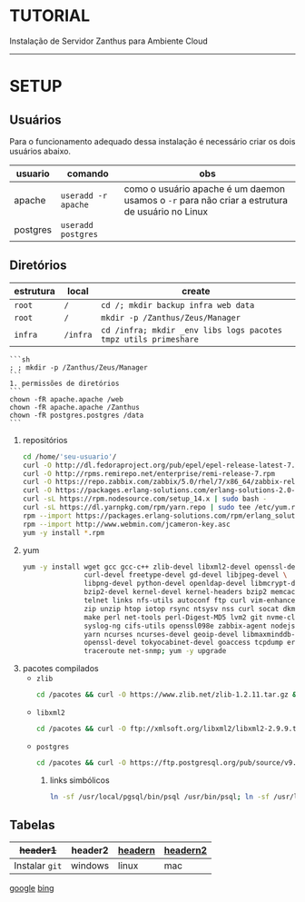 # TUTORIAL

Instalação de Servidor Zanthus para Ambiente Cloud

---

# SETUP

## Usuários

Para o funcionamento adequado dessa instalação é necessário criar os dois usuários abaixo.

| usuario  | comando              | obs                                                                                            |
| -------- | -------------------- | ---------------------------------------------------------------------------------------------- |
| apache   | `useradd -r apache`  | como o usuário apache é um daemon usamos o `-r` para não criar a estrutura de usuário no Linux |
| postgres | `useradd postgres`   |                                                                                                |
  
## Diretórios

| estrutura   | local    | create                                                          |
| ----------- | -------- | --------------------------------------------------------------- |
| `root`      | `/`      | `cd /; mkdir backup infra web data`                             |
| `root`      | `/`      | `mkdir -p /Zanthus/Zeus/Manager`                                |
| `infra`     | `/infra` | `cd /infra; mkdir _env libs logs pacotes tmpz utils primeshare` |

    ```sh
    ; ; mkdir -p /Zanthus/Zeus/Manager
    ```
    1. permissões de diretórios
    ```
    chown -fR apache.apache /web
    chown -fR apache.apache /Zanthus
    chown -fR postgres.postgres /data
    ```
1. repositórios
    ```sh
    cd /home/'seu-usuario'/
    curl -O http://dl.fedoraproject.org/pub/epel/epel-release-latest-7.noarch.rpm
    curl -O http://rpms.remirepo.net/enterprise/remi-release-7.rpm
    curl -O https://repo.zabbix.com/zabbix/5.0/rhel/7/x86_64/zabbix-release-5.0-1.el7.noarch.rpm
    curl -O https://packages.erlang-solutions.com/erlang-solutions-2.0-1.noarch.rpm
    curl -sL https://rpm.nodesource.com/setup_14.x | sudo bash -
    curl -sL https://dl.yarnpkg.com/rpm/yarn.repo | sudo tee /etc/yum.repos.d/yarn.repo
    rpm --import https://packages.erlang-solutions.com/rpm/erlang_solutions.asc
    rpm --import http://www.webmin.com/jcameron-key.asc
    yum -y install *.rpm
    ```
1. yum
    ```sh
    yum -y install wget gcc gcc-c++ zlib-devel libxml2-devel openssl-devel \
                   curl-devel freetype-devel gd-devel libjpeg-devel \
                   libpng-devel python-devel openldap-devel libmcrypt-devel \
                   bzip2-devel kernel-devel kernel-headers bzip2 memcached \
                   telnet links nfs-utils autoconf ftp curl vim-enhanced \
                   zip unzip htop iotop rsync ntsysv nss curl socat dkms \
                   make perl net-tools perl-Digest-MD5 lvm2 git nvme-cli \
                   syslog-ng cifs-utils openssl098e zabbix-agent nodejs \
                   yarn ncurses ncurses-devel geoip-devel libmaxminddb-devel \
                   openssl-devel tokyocabinet-devel goaccess tcpdump erlang \
                   traceroute net-snmp; yum -y upgrade
    ```
1. pacotes compilados
    - `zlib`
        ```sh
        cd /pacotes && curl -O https://www.zlib.net/zlib-1.2.11.tar.gz && cp -farp zlib-1.2.11.tar.gz /usr/src/ && cd /usr/src/ && tar -xzf zlib-1.2.11.tar.gz && cd zlib-1.2.11 && ./configure --prefix=/usr/local/lib64 && make && make install
        ```
    - `libxml2`
        ```sh
        cd /pacotes && curl -O ftp://xmlsoft.org/libxml2/libxml2-2.9.9.tar.gz && cp -farp libxml2-2.9.9.tar.gz /usr/src/ && cd /usr/src/ && tar -xzf libxml2-2.9.9.tar.gz && cd libxml2-2.9.9 && ./configure --prefix=/usr/local/lib64 && make && make install
       ```
    - `postgres`
        ```sh
        cd /pacotes && curl -O https://ftp.postgresql.org/pub/source/v9.6.21/postgresql-9.6.21.tar.gz && cp -arp postgresql-9.6.21.tar.gz /usr/src && cd /usr/src/ && tar -xzf postgresql-9.6.21.tar.gz && cd postgresql-9.6.21 && ./configure --prefix=/usr/local/pgsql --without-readline && make && make install
        ```
        1. links simbólicos
            ```sh
            ln -sf /usr/local/pgsql/bin/psql /usr/bin/psql; ln -sf /usr/local/pgsql /var/lib/pgsql
            ```


## Tabelas

| ~~header1~~    | header2 | [headern][link_bing] | <a href="https://yahoo.com">headern2</a> |
| -------------- | ------- | -------------------- | ---------------------------------------- |
| Instalar `git` | windows | linux                | mac                                      |


[google](https://google.com)
[bing][link_bing]

[link_bing]: https://bing.com

